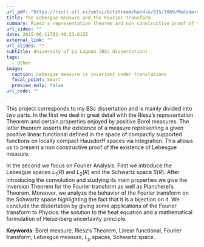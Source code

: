 ```yaml
---
url_pdf: "https://riull.ull.es/xmlui/bitstream/handle/915/1069/Medida+de+Lebesgue+y+la+Transformacion+de+Fourier.pdf?sequence=1"
title: The Lebesgue measure and the Fourier transform
summary: Riesz's representation theorem and non constructive proof of the existence of Lebesgue measure. The Fourier transform in Lebesgue and Schwartz spaces.
url_video: ""
date: 2015-06-11T02:40:23.615Z
external_link: ""
url_slides: ""
subtitle: University of La Laguna (BSc dissertation)
tags:
  - Other
image:
  caption: Lebesgue measure is invariant under translations
  focal_point: Smart
  preview_only: false
url_code: ""
---
```


This project corresponds to my BSc dissertation and is mainly divided into two parts. In the first we deal in great detail with the Riesz’s representation Theorem and certain properties enjoyed by positive Borel measures. The latter theorem asserts the existence of a measure representing a given positive linear functional defined in the space of compactly supported functions on locally compact Hausdorff spaces via integration. This allows us to present a non constructive proof of the existence of Lebesgue measure.

In the second we focus on Fourier Analysis. First we introduce the Lebesgue spaces $L_1(R)$ and $L_2(R)$ and the Schwartz space $S(R)$. After introducing the convolution and studying its main properties we give the inversion Theorem for the Fourier transform as well as Plancherel’s Theorem. Moreover, we analyze the behavior of the Fourier transform on the Schwartz space highlighting the fact that it is a bijection on it.
We conclude the dissertation by giving some applications of the Fourier transform to Physics: the solution to the heat equation and a mathematical formulation of Heisenberg uncertainty principle.

**Keywords**: Borel measure, Riesz’s Theorem, Linear functional, Fourier transform, Lebesgue measure, $L_p$ spaces, Schwartz space.
